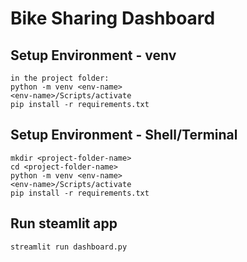 # Bike Sharing Dashboard

## Setup Environment - venv
```
in the project folder:
python -m venv <env-name>
<env-name>/Scripts/activate
pip install -r requirements.txt
```

## Setup Environment - Shell/Terminal
```
mkdir <project-folder-name>
cd <project-folder-name>
python -m venv <env-name>
<env-name>/Scripts/activate
pip install -r requirements.txt
```

## Run steamlit app
```
streamlit run dashboard.py
```